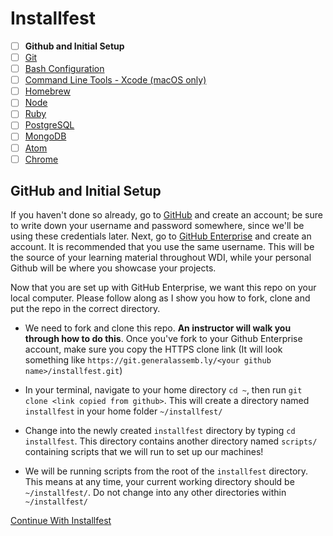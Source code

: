 # Installfest

- [ ] **Github and Initial Setup**
- [ ] [Git](git.md)
- [ ] [Bash Configuration](bash.md)
- [ ] [Command Line Tools - Xcode (macOS only)](command_line_tools.md)
- [ ] [Homebrew](homebrew.md)
- [ ] [Node](node.md)
- [ ] [Ruby](ruby.md)
- [ ] [PostgreSQL](postgres.md)
- [ ] [MongoDB](mongodb.md)
- [ ] [Atom](atom.md)
- [ ] [Chrome](chrome.md)

## GitHub and Initial Setup

If you haven't done so already, go to [GitHub](http://www.github.com) and create
an account; be sure to write down your username and password somewhere, since
we'll be using these credentials later. Next, go to [GitHub Enterprise](https://git.generalassemb.ly) and create an account. It is recommended that you use the same username. This will be the source of your learning material throughout WDI, while your personal Github will be where you showcase your projects.


Now that you are set up with GitHub Enterprise, we want this repo on your local
computer. Please follow along as I show you how to fork, clone and put the repo
in the correct directory.

-   We need to fork and clone this repo. **An instructor will walk you through how
    to do this**. Once you've
    fork to your Github Enterprise account, make sure you copy the HTTPS clone link (It will
    look something like `https://git.generalassemb.ly/<your github name>/installfest.git`)

-   In your terminal, navigate to your home directory `cd ~`, then run `git clone <link copied from github>`. This will create a directory named `installfest` in your home folder `~/installfest/`

-   Change into the newly created `installfest` directory by typing `cd installfest`. This directory contains another directory named `scripts/` containing scripts that we will run to set up our machines!

-   We will be running scripts from the root of the `installfest` directory. This means at any time, your current working directory should be `~/installfest/`. Do not change into any other directories within `~/installfest/`

[Continue With Installfest](git.md)

